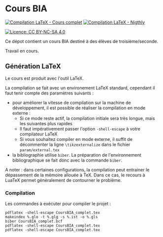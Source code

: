 # Cours BIA
[![Compilation LaTeX - Cours complet](https://github.com/cvermot/coursBia/actions/workflows/compilLatex.yml/badge.svg)](https://github.com/cvermot/coursBia/actions/workflows/compilLatex.yml)
[![Compilation LaTeX - Nigthly](https://github.com/cvermot/coursBia/actions/workflows/nightly.yml/badge.svg)](https://github.com/cvermot/coursBia/actions/workflows/nightly.yml)

[![Licence: CC BY-NC-SA 4.0](https://img.shields.io/badge/License-CC_BY--NC--SA_4.0-lightgrey.svg)](https://creativecommons.org/licenses/by-nc-sa/4.0/)

Ce dépot contient un cours BIA destiné à des élèves de troisième/seconde.

Travail en cours.

## Génération LaTeX
Le cours est produit avec l'outil LaTeX.

La compilation se fait avec un environement LaTeX standard, cependant il faut tenir compte des paramètres suivants :
- pour améliorer la vitesse de compilation sur la machine de développement, il est possible de réaliser la compilation en mode externe :
  - Si ce mode reste actif, la compilation initiale sera très longue, mais les suivantes plus rapides
  - Il faut impérativement passer l'option `-shell-escape` à votre compilateur LaTeX
  - Si vous souhaitez compiler en mode externe, il suffit de décommenter la ligne `\tikzexternalize` dans le fichier `param/external.tex`
- la bibliographie utilise `biber`. La préparation de l'environnement bibliographique se fait donc avec la commande `biber`.

A noter : dans certaines configurations, la compilation peut entrainer le dépassement de la mémoire allouée à TeX. Dans ce cas, le recours à LuaTeX permet généralement de contourner le problème.

### Compilation
Les commandes à exécuter pour compiler le projet :

```
pdflatex -shell-escape CoursBIA_complet.tex
makeindex %.glo -t %.glg -s %.ist -o %.gls
biber CoursBIA_complet.bcf
pdflatex -shell-escape CoursBIA_complet.tex
pdflatex -shell-escape CoursBIA_complet.tex
```

